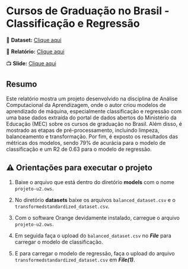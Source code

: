 # Cursos de Graduação no Brasil - Classificação e Regressão

:game_die: **Dataset:** [Clique aqui](https://dadosabertos.mec.gov.br/indicadores-sobre-ensino-superior/item/183-cursos-de-graduacao-do-brasil)

:page_facing_up: **Relatório:** [Clique aqui](/relatorio/Relatório_Projeto1.pdf)

:tv: **Slide:** [Clique aqui](https://www.canva.com/design/DAGL4KPcbRU/QjbD-zuC5lVUlhbTX14cHg/edit?utm_content=DAGL4KPcbRU&utm_campaign=designshare&utm_medium=link2&utm_source=sharebutton)

## Resumo

Este relatório mostra um projeto desenvolvido na disciplina de Análise Computacional da Aprendizagem, onde o autor criou modelos de aprendizado de máquina, especialmente classificação e regressão com uma base dados extraída do portal de dados abertos do Ministério da Educação (MEC) sobre os cursos de graduação no Brasil. Além disso, é mostrado as etapas de pré-processamento, incluindo limpeza, balanceamento e transformação. Por fim, é exposto os resultados das métricas dos modelos, sendo 79% de acurácia para o modelo de classificação e um R2 de 0.63 para o modelo de regressão.

## :warning: Orientações para executar o projeto

1. Baixe o arquivo que está dentro do diretório **models** com o nome `projeto-u2.ows`.
2. No diretório **datasets** baixe os arquivos `balanced_dataset.csv` e o `transformedstandardized_dataset.csv`.

3. Com o software Orange devidamente instalado, carregue o arquivo `projeto-u2.ows`.
4. Em seguida faça o upload do `balanced_dataset.csv` no ***File*** para carregar o modelo de classificação.
5. E para carregar o modelo de regressão, faça o upload do arquivo `transformedstandardized_dataset.csv` em ***File(1)***.